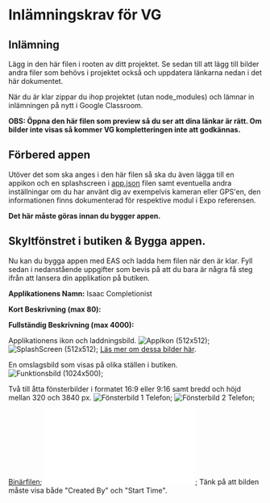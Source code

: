 # Inlämningskrav för VG

## Inlämning

Lägg in den här filen i rooten av ditt projektet. Se sedan till att lägg till bilder andra filer som behövs i projektet också och uppdatera länkarna nedan i det här dokumentet.

När du är klar zippar du ihop projektet (utan node_modules) och lämnar in inlämningen på nytt i Google Classroom.

**OBS: Öppna den här filen som preview så du ser att dina länkar är rätt. Om bilder inte visas så kommer VG kompletteringen inte att godkännas.**

## Förbered appen

Utöver det som ska anges i den här filen så ska du även lägga till en appikon och en splashscreen i [app.json](./app.json) filen samt eventuella andra inställningar om du har använt dig av exempelvis kameran eller GPS'en, den informationen finns dokumenterad för respektive modul i Expo referensen.

**Det här måste göras innan du bygger appen.**

## Skyltfönstret i butiken & Bygga appen.

Nu kan du bygga appen med EAS och ladda hem filen när den är klar. Fyll sedan i nedanstående uppgifter som bevis på att du bara är några få steg ifrån att lansera din applikation på butiken.

**Applikationens Namn:**
Isaac Completionist

**Kort Beskrivning (max 80):**

**Fullständig Beskrivning (max 4000):**

Applikationens ikon och laddningsbild.
![AppIkon (512x512)](./path/to/image.jpg);
![SplashScreen (512x512)](./path/to/image.jpg);
[Läs mer om dessa bilder här](https://docs.expo.dev/develop/user-interface/splash-screen-and-app-icon/).

En omslagsbild som visas på olika ställen i butiken.
![Funktionsbild (1024x500)](../path/to/image.jpg);

Två till åtta fönsterbilder i formatet 16:9 eller 9:16 samt bredd och höjd mellan 320 och 3840 px.
![Fönsterbild 1 Telefon](./path/to/image.jpg);
![Fönsterbild 2 Telefon](./path/to/image.jpg);

[Binärfilen](./path/to/build.aab);
![Screenshot på expo bygget](./path/to/build.aab);
Tänk på att bilden måste visa både "Created By" och "Start Time".
